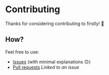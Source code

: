 # Contributing

Thanks for considering contributing to firstly! 🎉

## How?

Feel free to use:

- [Issues](https://github.com/jycouet/firstly/issues) (with minimal explanations 🙃)
- [Pull requests](https://github.com/jycouet/firstly/pulls) _Linked to an issue_
